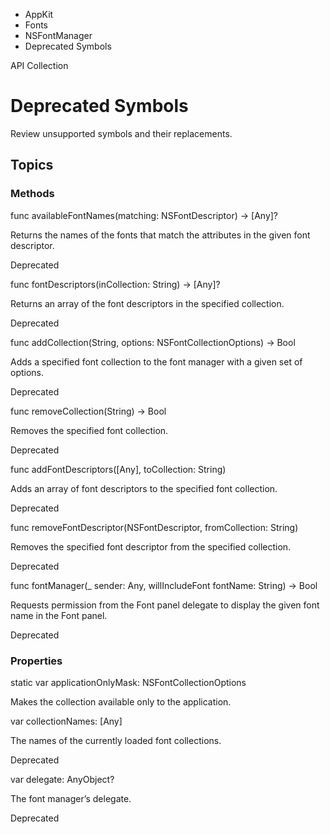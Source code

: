 

- AppKit
- Fonts
- NSFontManager
-  Deprecated Symbols 

API Collection

# Deprecated Symbols

Review unsupported symbols and their replacements.

## Topics

### Methods

func availableFontNames(matching: NSFontDescriptor) -> [Any]?

Returns the names of the fonts that match the attributes in the given font descriptor.

Deprecated

func fontDescriptors(inCollection: String) -> [Any]?

Returns an array of the font descriptors in the specified collection.

Deprecated

func addCollection(String, options: NSFontCollectionOptions) -> Bool

Adds a specified font collection to the font manager with a given set of options.

Deprecated

func removeCollection(String) -> Bool

Removes the specified font collection.

Deprecated

func addFontDescriptors([Any], toCollection: String)

Adds an array of font descriptors to the specified font collection.

Deprecated

func removeFontDescriptor(NSFontDescriptor, fromCollection: String)

Removes the specified font descriptor from the specified collection.

Deprecated

func fontManager(_ sender: Any, willIncludeFont fontName: String) -> Bool

Requests permission from the Font panel delegate to display the given font name in the Font panel.

Deprecated

### Properties

static var applicationOnlyMask: NSFontCollectionOptions

Makes the collection available only to the application.

var collectionNames: [Any]

The names of the currently loaded font collections.

Deprecated

var delegate: AnyObject?

The font manager’s delegate.

Deprecated

